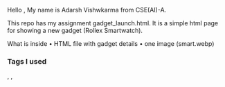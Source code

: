 Hello , My name is Adarsh Vishwkarma from CSE(AI)-A.

This repo has my assignment gadget_launch.html.
It is a simple html page for showing a new gadget (Rollex Smartwatch).

What is inside
	•	HTML file with gadget details
	•	one image (smart.webp)
### Tags I used
 <!DOCTYPE html>  
 <html> , <head>, <title>, <body>  
 <h1> , <h2> , <h3>  
 <p> , <b> , <i> , <u> , <del>  
 <hr>  ,<br>  
 <img>  
 <ul> , <ol> , <li>  
 <table> , <tr> , <th> , <td>  
 <a> 
	
